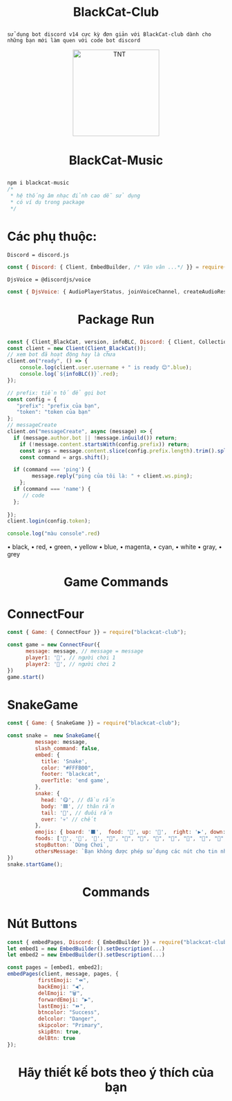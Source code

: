 # <p align="center">BlackCat-Club</p>
`sử dụng bot discord v14 cực kỳ đơn giản với BlackCat-club dành cho những bạn mới làm quen với code bot discord`

<p align="center">
	<a href="https://www.facebook.com/BlackCat.2k3">
	<img src="https://statics.voz.tech/data/avatars/o/1093/1093136.jpg?1584167722" width = "200" alt="TNT">
	</a>
</p>

# <p align="center">BlackCat-Music</p>
```css
npm i blackcat-music
/*
 * hệ thống âm nhạc đỉnh cao dễ sử dụng
 * có ví dụ trong package
 */
```
# Các phụ thuộc:
`Discord = discord.js`
```js
const { Discord: { Client, EmbedBuilder, /* Vân vân ...*/ }} = require("blackcat-club"); // discord.js
```
`DjsVoice = @discordjs/voice`
```js
const { DjsVoice: { AudioPlayerStatus, joinVoiceChannel, createAudioResource, /* vân vân...*/}} = require("blackcat-club"); // @discordjs/voice
```
# <p align="center">Package Run</p>
```js
const { Client_BlackCat, version, infoBLC, Discord: { Client, Collection, /*....*/ }} = require("blackcat-club");
const client = new Client(Client_BlackCat());
// xem bot đã hoạt động hay là chưa 
client.on("ready", () => {
    console.log(client.user.username + " is ready 😊".blue);
    console.log(`${infoBLC()}`.red);
});

// prefix: tiền tố để gọi bot
const config = {
   "prefix": "prefix của bạn",
   "token": "token của bạn"
};
// messageCreate
client.on("messageCreate", async (message) => {
  if (message.author.bot || !message.inGuild()) return;
	if (!message.content.startsWith(config.prefix)) return;
	const args = message.content.slice(config.prefix.length).trim().split(/ +/g);
	const command = args.shift();

  if (command === 'ping') {
		message.reply("ping của tôi là: " + client.ws.ping);
	};
  if (command === 'name') {
     // code
  };
  
});
client.login(config.token);
```
```js
console.log("màu console".red)
```
 • black, • red, • green, • yellow
 • blue, • magenta, • cyan, • white
 • gray, • grey
# <p align="center">Game Commands</p>
# ConnectFour
```js
const { Game: { ConnectFour }} = require("blackcat-club");

const game = new ConnectFour({
      message: message, // message = message
      player1: '🔴', // người chơi 1
      player2: '🔞', // người chơi 2 
})
game.start()
```
# SnakeGame
```js
const { Game: { SnakeGame }} = require("blackcat-club");

const snake =  new SnakeGame({
         message: message,
         slash_command: false,
         embed: {
           title: 'Snake',
           color: "#FFFB00",
           footer: "blackcat",
           overTitle: 'end game',
         },
         snake: { 
           head: '😋', // đầu rắn
           body: '🟦', // thân rắn
           tail: '🔹', // đuôi rắn
           over: '💀' // chết
         },
         emojis: { board: '⬛',  food: '🍔', up: '🔼',  right: '▶️', down: '🔽', left: '◀️', },
         foods: ['🍎', '🍇', '🍊', "🍕", "🍔", "🥪", "🥙", "🥗", "🥐", "🍿", "🥓", "🌯", "🍗", "🥟"], // thức ăn 
         stopButton: `Dừng Chơi`,
         othersMessage: `Bạn không được phép sử dụng các nút cho tin nhắn này`,
})
snake.startGame();
```
# <p align="center">Commands</p>

# Nút Buttons
```js
const { embedPages, Discord: { EmbedBuilder }} = require("blackcat-club");
let embed1 = new EmbedBuilder().setDescription(...)
let embed2 = new EmbedBuilder().setDescription(...)

const pages = [embed1, embed2];
embedPages(client, message, pages, {
          firstEmoji: "⏪",
          backEmoji: "◀️",
          delEmoji: "🗑",
          forwardEmoji: "▶️",
          lastEmoji: "⏩",
          btncolor: "Success",
          delcolor: "Danger",
          skipcolor: "Primary",
          skipBtn: true,
          delBtn: true
});
```
# <p align="center">Hãy thiết kế bots theo ý thích của bạn</p>